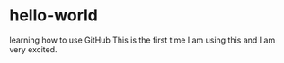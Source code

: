 # hello-world
learning how to use GitHub
This is the first time I am using this and I am very excited.
